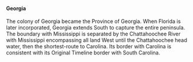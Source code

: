 #### Georgia

The colony of Georgia became the Province of Georgia. When Florida is later incorporated, Georgia extends South to capture the entire peninsula. The boundary with Mississippi is separated by the Chattahoochee River with Mississippi encompassing all land West until the Chattahoochee head water, then the shortest-route to Carolina. Its border with Carolina is consistent with its Original Timeline border with South Carolina.
